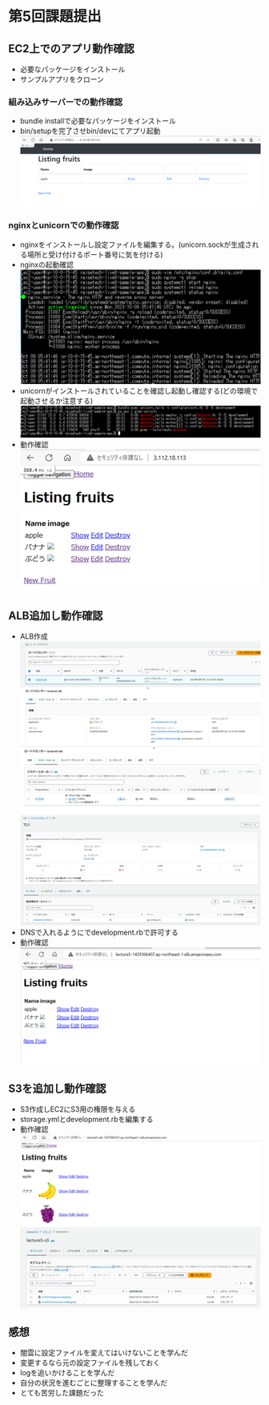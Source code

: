 # 第5回課題提出
## EC2上でのアプリ動作確認
- 必要なパッケージをインストール
- サンプルアプリをクローン

### 組み込みサーバーでの動作確認
- bundle installで必要なパッケージをインストール
- bin/setupを完了させbin/devにてアプリ起動
![組込みサーバ動作確認](image/05_kumikomi.png)

### nginxとunicornでの動作確認
- nginxをインストールし設定ファイルを編集する。(unicorn.sockが生成される場所と受け付けるポート番号に気を付ける)
- nginxの起動確認
![nginx起動確認](image/05_nginx.png)
- unicornがインストールされていることを確認し起動し確認する(どの環境で起動させるか注意する)
![unicorn起動確認](image/05_unicorn.png)
- 動作確認
![nginxとunicornで動作確認](image/05_nginxtounicorn.png)

## ALB追加し動作確認
- ALB作成
![ALB](image/05_ALB1.png)
![ALB](image/05_ALB2.png)
![ALB](image/05_ALB3.png)
- DNSで入れるようにでdevelopment.rbで許可する
- 動作確認
![ALBで動作確認](image/05_ALB4.png)

## S3を追加し動作確認
- S3作成しEC2にS3用の権限を与える
- storage.ymlとdevelopment.rbを編集する
- 動作確認
![S3で動作確認1](image/05_S3-1.png)
![S3で動作確認2](image/05_S3-2.png)

## 感想
- 闇雲に設定ファイルを変えてはいけないことを学んだ
- 変更するなら元の設定ファイルを残しておく
- logを追いかけることを学んだ
- 自分の状況を進むごとに整理することを学んだ
- とても苦労した課題だった

